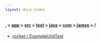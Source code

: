```yaml
---
layout: docs-index
---
```

#### [.](./../../../../../../index) > [app](./../../../../../index) > [src](./../../../../index) > [test](./../../../index) > [java](./../../index) > [com](./../index) > [james](./index) > **/**

- [rocket / ExampleUnitTest](rocket/ExampleUnitTest)
